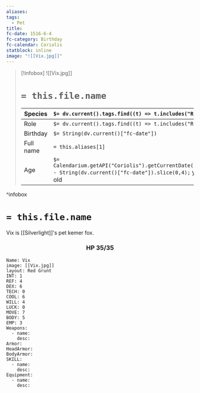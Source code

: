 ```yaml
---
aliases: 
tags:
  - Pet
title: 
fc-date: 1516-6-4
fc-category: Birthday
fc-calendar: Coriolis
statblock: inline
image: "![[Vix.jpg]]"
---
```

> [!infobox]
> ![[Vix.jpg]]
> # `= this.file.name`
> | Species | `$= dv.current().tags.find((t) => t.includes("Race"))` |
> | ---- | ---- |
> | Role | `$= dv.current().tags.find((t) => t.includes("Role"))` |
> | Birthday | `$= String(dv.current()["fc-date"])` |
> | Full name | `= this.aliases[1]`|
> | Age | `$= Calendarium.getAPI("Coriolis").getCurrentDate().year - String(dv.current()["fc-date"]).slice(0,4);` years old|
^infobox
# `= this.file.name` 
Vix is [[Silverlight]]'s pet kemer fox.
### <center>HP 35/35</center>


```statblock
Name: Vix
image: [[Vix.jpg]]
layout: Red Grunt
INT: 1
REF: 4
DEX: 6
TECH: 0
COOL: 6
WILL: 4
LUCK: 0
MOVE: 7
BODY: 5
EMP: 3
Weapons:
  - name: 
    desc:
Armor: 
HeadArmor: 
BodyArmor: 
SKILL:
  - name: 
    desc:
Equipment:
  - name: 
    desc:
```